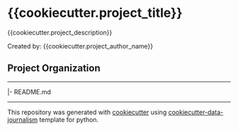# {{cookiecutter.project_title}}
{{cookiecutter.project_description}}

Created by: {{cookiecutter.project_author_name}}

## Project Organization
--------
|- README.md

---
This repository was generated with [cookiecutter](https://github.com/cookiecutter/cookiecutter) using [cookiecutter-data-journalism](https://github.com/fer-aguirre/cookiecutter-data-journalism.git) template for python.